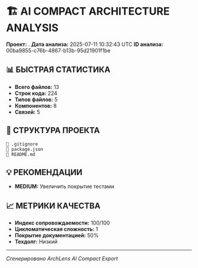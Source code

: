 # 🏗️ AI COMPACT ARCHITECTURE ANALYSIS

**Проект:** .
**Дата анализа:** 2025-07-11 10:32:43 UTC
**ID анализа:** 00ba9855-c76b-4867-b13b-95d21901f1be

## 📊 БЫСТРАЯ СТАТИСТИКА
- **Всего файлов:** 13
- **Строк кода:** 224
- **Типов файлов:** 5
- **Компонентов:** 8
- **Связей:** 5

## 📁 СТРУКТУРА ПРОЕКТА
```
📄 .gitignore
📄 package.json
📄 README.md

```

## 💡 РЕКОМЕНДАЦИИ
- **MEDIUM:** Увеличить покрытие тестами

## 📈 МЕТРИКИ КАЧЕСТВА
- **Индекс сопровождаемости:** 100/100
- **Цикломатическая сложность:** 1
- **Покрытие документацией:** 50%
- **Техдолг:** Низкий

---
*Сгенерировано ArchLens AI Compact Export*
